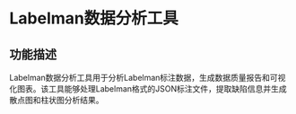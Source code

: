 # Labelman数据分析工具

## 功能描述
Labelman数据分析工具用于分析Labelman标注数据，生成数据质量报告和可视化图表。该工具能够处理Labelman格式的JSON标注文件，提取缺陷信息并生成散点图和柱状图分析结果。
